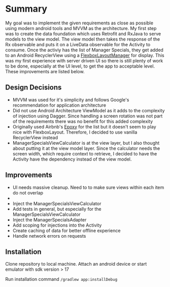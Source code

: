 # Summary

My goal was to implement the given requirements as close as possible using modern android tools and 
MVVM as the architecture. My first step was to create the data foundation which uses Retrofit and 
RxJava to serve models to the view model. The view model then takes the response of the Rx 
observable and puts it on a LiveData observable for the Activity to consume. Once the activiy 
has the list of Manager Specials, they get added to an Android RecyclerView using a 
[FlexboxLayoutManager](https://github.com/google/flexbox-layout) for display. This was my first 
experience with server driven UI so there is still plenty of work to be done, especially at the UI 
level, to get the app to acceptable level. These improvements are listed below.

## Design Decisions

- MVVM was used for it's simplicity and follows Google's recommendation for application architecture
- Did not use Android Architecture ViewModel as it adds to the complexity of injection using Dagger. 
Since handling a screen rotation was not part of the requirements there was no benefit for this added
complexity
- Originally used Airbnb's [Epoxy](https://github.com/airbnb/epoxy) for the list but it doesn't seem
to play nice with FlexboxLayout. Therefore, I decided to use vanilla RecyclerView instead
- ManagerSpecialsViewCalculator is at the view layer, but I also thought about putting it at the view
model layer. Since the calculator needs the screen width, which require context to retrieve, I decided
to have the Activity have the dependency instead of the view model. 

## Improvements

- UI needs massive cleanup. Need to to make sure views within each item do not overlap
- 
- Inject the ManagerSpecialsViewCalculator
- Add tests in general, but especially for the ManagerSpecialsViewCalculator
- Inject the ManagerSpecialsAdapter
- Add scoping for injections into the Activity
- Create caching of data for better offline experience
- Handle network errors on requests


## Installation

Clone repository to local machine. Attach an android device or start emulator with sdk version > 17

Run installation command
`/gradlew app:installDebug`



